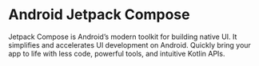 # Android Jetpack Compose

Jetpack Compose is Android’s modern toolkit for building native UI. 
It simplifies and accelerates UI development on Android. 
Quickly bring your app to life with less code, powerful tools, and intuitive Kotlin APIs.

